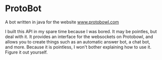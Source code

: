 # ProtoBot
A bot written in java for the website www.protobowl.com

I built this API in my spare time because I was bored. It may be pointles, but deal with it. It provides an interface for the websockets on Protobowl, and allows you to create things such as an automatic answer bot, a chat bot, and more. Because it is pointless, I won't bother explaining how to use it.  Figure it out yourself.

